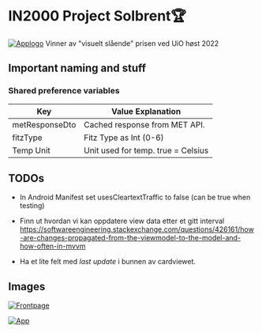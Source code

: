 # IN2000 Project Solbrent🏆

[![Applogo](https://imgur.com/a/oloQe8l)](https://imgur.com/a/oloQe8l)
Vinner av "visuelt slående" prisen ved UiO høst 2022

## Important naming and stuff

### Shared preference variables

| Key            | Value Explanation                  |
|----------------|------------------------------------|
| metResponseDto | Cached response from MET API.      |
| fitzType       | Fitz Type as Int (0-6)             |
| Temp Unit      | Unit used for temp. true = Celsius |



## TODOs
- In Android Manifest set usesCleartextTraffic to false (can be true when testing)

- Finn ut hvordan vi kan oppdatere view data etter et gitt interval
https://softwareengineering.stackexchange.com/questions/426161/how-are-changes-propagated-from-the-viewmodel-to-the-model-and-how-often-in-mvvm

- Ha et lite felt med *last update* i bunnen av cardviewet. 

## Images

[![Frontpage](https://imgur.com/a/0yXwUIq)](https://imgur.com/a/0yXwUIq)

[![App](https://imgur.com/a/S3MCvbb)](https://imgur.com/a/S3MCvbb)


